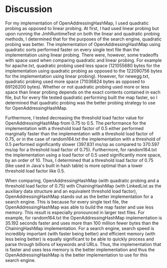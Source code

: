 # Discussion
For my implementation of OpenAddressingHashMap, I used quadratic probing as opposed to linear probing. 
At first, I had used linear probing but upon running the JmhRuntimeTest on both the linear and quadratic probing methods,
I determined that for the purposes of the search engine, quadratic probing was better. The implementation of OpenAddressingHashMap
using quadratic sorts performed faster on every single text file than the implementation using linear probing. There were, however, some 
tradeoffs with space used when comparing quadratic and linear probing. For example for apache.txt, quadratic probing used less space (121055680 bytes for the
implementation using quadratic probing as opposed to the 122090756 bytes for the implementation using linear probing). However, for newegg.txt, quadratic probing used more space 
(71036824 bytes as opposed to 69126200 bytes). Whether or not quadratic probing used more or less space than linear probing depends on the exact contents contained in each file, but for every 
file tested quadratic performing built the map faster, so I determined that quadratic probing was the better probing strategy to use for OpenAddressingHashMap. 

Furthermore, I tested decreasing the threshold load factor value for OpenAddressingHashMap from 0.75 to 0.5. The performance for the implementation with a threshold load factor of 0.5 either performed marginally
faster than the implementation with a threshold load factor of 0.75, or in the case of random164.txt the implementation with a threshold of 0.5 performed significantly slower (397.831 ms/op as compared to 370.597 ms/op
for a threshold load factor of 0.75). Furthermore, for random164.txt the implementation using a load factor of 0.5 used significantly more space, by an order of 10. Thus, I determined that a threshold load factor of 0.75
(like used in Java's built in hash table) is more optimal than a lower threshold load factor like 0.5. 

When comparing, OpenAddressingHashMap (with quadratic probing and a threshold load factor of 0.75) with ChainingHashMap (with LinkedList as the auxiliary data structure and an equivalent threshold load factor), OpenAddressingHashMap
stands out as the better implementation for a search engine. This is because for every single text file, the OpenAddressingHashMap was able to build the map faster and use less memory. This result is especially pronounced in 
larger text files. For example, for random164.txt the OpenAddressingHashMap implementation is 35.192 seconds faster and uses more than 100 million fewer bytes than the ChainingHashMap implementation. For a search engine, search 
speed is incredibly important (with faster being better) and efficient memory (with less being better) is equally significant to be able to quickly process and parse through billions of keywords and URLs. 
Thus, the implementation that is faster and uses less memory is the better implementation and thus the OpenAddressingHashMap is the better implementation to use for this search engine. 

